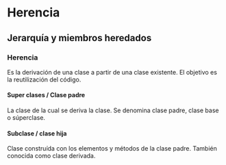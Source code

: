 # Herencia

## Jerarquía y miembros heredados

### Herencia

Es la derivación de una clase a partir de una clase existente. El objetivo es
la reutilización del código.

#### Super clases / Clase padre

La clase de la cual se deriva la clase. Se denomina clase padre,
clase base o súperclase.

#### Subclase / clase hija

Clase construída con los elementos y métodos de la clase padre. También conocida
como clase derivada.

